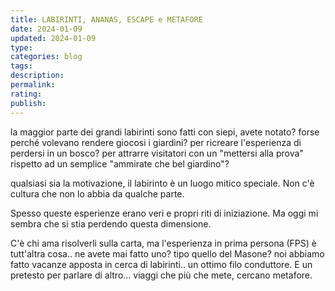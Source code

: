 ```yaml
---
title: LABIRINTI, ANANAS, ESCAPE e METAFORE
date: 2024-01-09
updated: 2024-01-09
type: 
categories: blog
tags: 
description: 
permalink: 
rating: 
publish: 
---
```

la maggior parte dei grandi labirinti sono fatti con siepi, avete notato? forse perché volevano rendere giocosi i giardini? per ricreare l'esperienza di perdersi in un bosco? per attrarre visitatori con un "mettersi alla prova" rispetto ad un semplice "ammirate che bel giardino"?

qualsiasi sia la motivazione, il labirinto è un luogo mitico speciale. Non c'è cultura che non lo abbia da qualche parte.

Spesso queste esperienze erano veri e propri riti di iniziazione. Ma oggi mi sembra che si stia perdendo questa dimensione.

C'è chi ama risolverli sulla carta, ma l'esperienza in prima persona (FPS) è tutt'altra cosa.. ne avete mai fatto uno? tipo quello del Masone? noi abbiamo fatto vacanze apposta in cerca di labirinti.. un ottimo filo conduttore. E un pretesto per parlare di altro... viaggi che più che mete, cercano metafore.